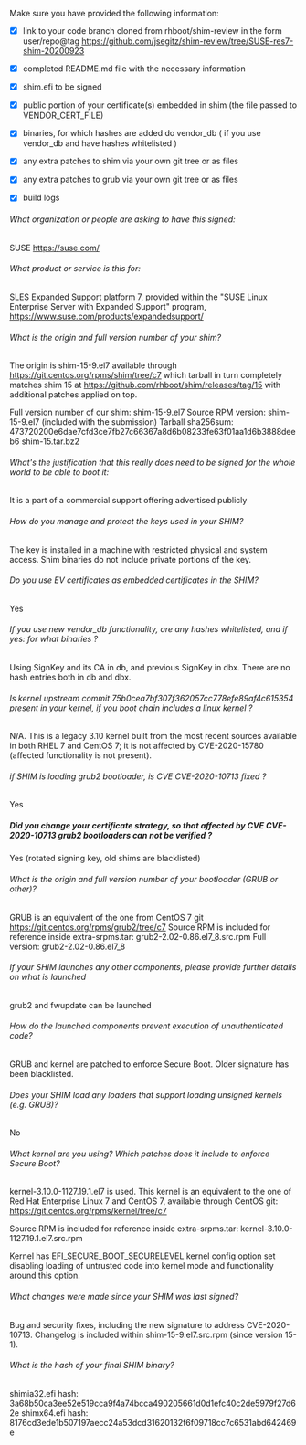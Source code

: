 Make sure you have provided the following information:

 - [x] link to your code branch cloned from rhboot/shim-review in the form user/repo@tag
       https://github.com/jsegitz/shim-review/tree/SUSE-res7-shim-20200923
 - [x] completed README.md file with the necessary information
 - [x] shim.efi to be signed
 - [x] public portion of your certificate(s) embedded in shim (the file passed to VENDOR_CERT_FILE)
 - [x] binaries, for which hashes are added do vendor_db ( if you use vendor_db and have hashes whitelisted )
 - [x] any extra patches to shim via your own git tree or as files
 - [x] any extra patches to grub via your own git tree or as files
 - [x] build logs


###### What organization or people are asking to have this signed:
SUSE
https://suse.com/

###### What product or service is this for:
SLES Expanded Support platform 7, provided within the 
"SUSE Linux Enterprise Server with Expanded Support" program,
https://www.suse.com/products/expandedsupport/

###### What is the origin and full version number of your shim?
The origin is shim-15-9.el7 available through https://git.centos.org/rpms/shim/tree/c7
which tarball in turn completely matches shim 15 at https://github.com/rhboot/shim/releases/tag/15
with additional patches applied on top.

Full version number of our shim: shim-15-9.el7
Source RPM version: shim-15-9.el7 (included with the submission)
Tarball sha256sum:
473720200e6dae7cfd3ce7fb27c66367a8d6b08233fe63f01aa1d6b3888deeb6  shim-15.tar.bz2

###### What's the justification that this really does need to be signed for the whole world to be able to boot it:
It is a part of a commercial support offering advertised publicly

###### How do you manage and protect the keys used in your SHIM?
The key is installed in a machine with restricted physical and system access.
Shim binaries do not include private portions of the key.

###### Do you use EV certificates as embedded certificates in the SHIM?
Yes

###### If you use new vendor_db functionality, are any hashes whitelisted, and if yes: for what binaries ?
Using SignKey and its CA in db, and previous SignKey in dbx. There are no hash entries both in db and dbx.

###### Is kernel upstream commit 75b0cea7bf307f362057cc778efe89af4c615354 present in your kernel, if you boot chain includes a linux kernel ?
N/A. This is a legacy 3.10 kernel built from the most recent sources available in both RHEL 7 and CentOS 7;
it is not affected by CVE-2020-15780 (affected functionality is not present).

###### if SHIM is loading grub2 bootloader, is CVE CVE-2020-10713 fixed ?
Yes

##### Did you change your certificate strategy, so that affected by CVE CVE-2020-10713 grub2 bootloaders can not be verified ?
Yes (rotated signing key, old shims are blacklisted)

###### What is the origin and full version number of your bootloader (GRUB or other)?
GRUB is an equivalent of the one from CentOS 7 git https://git.centos.org/rpms/grub2/tree/c7
Source RPM is included for reference inside extra-srpms.tar: grub2-2.02-0.86.el7_8.src.rpm
Full version: grub2-2.02-0.86.el7_8

###### If your SHIM launches any other components, please provide further details on what is launched
grub2 and fwupdate can be launched

###### How do the launched components prevent execution of unauthenticated code?
GRUB and kernel are patched to enforce Secure Boot. Older signature has been blacklisted.

###### Does your SHIM load any loaders that support loading unsigned kernels (e.g. GRUB)?
No

###### What kernel are you using? Which patches does it include to enforce Secure Boot?
kernel-3.10.0-1127.19.1.el7 is used. This kernel is an equivalent to the one of Red Hat Enterprise
Linux 7 and CentOS 7, available through CentOS git: https://git.centos.org/rpms/kernel/tree/c7

Source RPM is included for reference inside extra-srpms.tar: kernel-3.10.0-1127.19.1.el7.src.rpm

Kernel has EFI_SECURE_BOOT_SECURELEVEL kernel config option set disabling loading of untrusted code into kernel mode
and functionality around this option.

###### What changes were made since your SHIM was last signed?
Bug and security fixes, including the new signature to address CVE-2020-10713.
Changelog is included within shim-15-9.el7.src.rpm (since version 15-1).

###### What is the hash of your final SHIM binary?
shimia32.efi hash: 3a68b50ca3ee52e519cca9f4a74bcca490205661d0d1efc40c2de5979f27d62e
shimx64.efi  hash: 8176cd3ede1b507197aecc24a53dcd31620132f6f09718cc7c6531abd642469e
